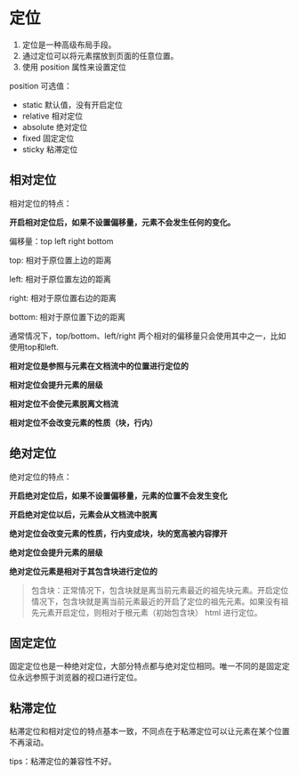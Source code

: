 # 定位

1. 定位是一种高级布局手段。
2. 通过定位可以将元素摆放到页面的任意位置。
3. 使用 position 属性来设置定位

position 可选值：
* static 默认值，没有开启定位
* relative 相对定位
* absolute 绝对定位
* fixed 固定定位
* sticky 粘滞定位

## 相对定位

相对定位的特点：

**开启相对定位后，如果不设置偏移量，元素不会发生任何的变化。**

偏移量：top left right bottom

top: 相对于原位置上边的距离

left: 相对于原位置左边的距离

right: 相对于原位置右边的距离

bottom: 相对于原位置下边的距离

通常情况下，top/bottom、left/right 两个相对的偏移量只会使用其中之一，比如使用top和left.

**相对定位是参照与元素在文档流中的位置进行定位的**

**相对定位会提升元素的层级**

**相对定位不会使元素脱离文档流**

**相对定位不会改变元素的性质（块，行内）**

## 绝对定位

绝对定位的特点：

**开启绝对定位后，如果不设置偏移量，元素的位置不会发生变化**

**开启绝对定位以后，元素会从文档流中脱离**

**绝对定位会改变元素的性质，行内变成块，块的宽高被内容撑开**

**绝对定位会提升元素的层级**

**绝对定位元素是相对于其包含块进行定位的**

> 包含块：正常情况下，包含块就是离当前元素最近的祖先块元素。开启定位情况下，包含块就是离当前元素最近的开启了定位的祖先元素。如果没有祖先元素开启定位，则相对于根元素（初始包含块） html 进行定位。

## 固定定位

固定定位也是一种绝对定位，大部分特点都与绝对定位相同。唯一不同的是固定定位永远参照于浏览器的视口进行定位。

## 粘滞定位

粘滞定位和相对定位的特点基本一致，不同点在于粘滞定位可以让元素在某个位置不再滚动。

tips：粘滞定位的兼容性不好。